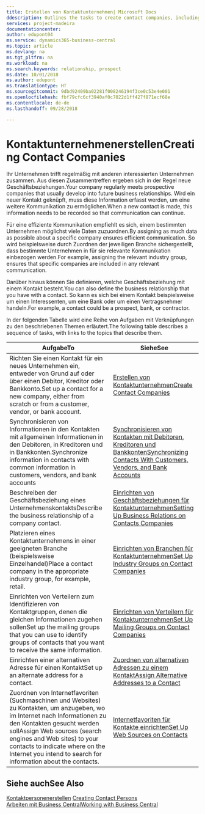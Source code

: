 ```yaml
---
title: Erstellen von Kontaktunternehmen| Microsoft Docs
ddescription: Outlines the tasks to create contact companies, including assigning relevant data about prospects and defining the business relationships you have with companies.
services: project-madeira
documentationcenter: 
author: edupont04
ms.service: dynamics365-business-central
ms.topic: article
ms.devlang: na
ms.tgt_pltfrm: na
ms.workload: na
ms.search.keywords: relationship, prospect
ms.date: 10/01/2018
ms.author: edupont
ms.translationtype: HT
ms.sourcegitcommit: 9dbd92409ba02281f008246194f3ce0c53e4e001
ms.openlocfilehash: fbf79cfc6cf3940af0c7022d1ff427f871ecf68e
ms.contentlocale: de-de
ms.lasthandoff: 09/28/2018

---
```

# <a name="creating-contact-companies"></a><span data-ttu-id="24380-102">Kontaktunternehmenerstellen</span><span class="sxs-lookup"><span data-stu-id="24380-102">Creating Contact Companies</span></span>
<span data-ttu-id="24380-103">Ihr Unternehmen trifft regelmäßig mit anderen interessierten Unternehmen zusammen. Aus diesen Zusammentreffen ergeben sich in der Regel neue Geschäftsbeziehungen.</span><span class="sxs-lookup"><span data-stu-id="24380-103">Your company regularly meets prospective companies that usually develop into future business relationships.</span></span> <span data-ttu-id="24380-104">Wird ein neuer Kontakt geknüpft, muss diese Information erfasst werden, um eine weitere Kommunikation zu ermöglichen.</span><span class="sxs-lookup"><span data-stu-id="24380-104">When a new contact is made, this information needs to be recorded so that communication can continue.</span></span>

<span data-ttu-id="24380-105">Für eine effiziente Kommunikation empfiehlt es sich, einem bestimmten Unternehmen möglichst viele Daten zuzuordnen.</span><span class="sxs-lookup"><span data-stu-id="24380-105">By assigning as much data as possible about a specific company ensures efficient communication.</span></span> <span data-ttu-id="24380-106">So wird beispielsweise durch Zuordnen der jeweiligen Branche sichergestellt, dass bestimmte Unternehmen in für sie relevante Kommunikation einbezogen werden.</span><span class="sxs-lookup"><span data-stu-id="24380-106">For example, assigning the relevant industry group, ensures that specific companies are included in any relevant communication.</span></span>

<span data-ttu-id="24380-107">Darüber hinaus können Sie definieren, welche Geschäftsbeziehung mit einem Kontakt besteht.</span><span class="sxs-lookup"><span data-stu-id="24380-107">You can also define the business relationship that you have with a contact.</span></span> <span data-ttu-id="24380-108">So kann es sich bei einem Kontakt beispielsweise um einen Interessenten, um eine Bank oder um einen Vertragsnehmer handeln.</span><span class="sxs-lookup"><span data-stu-id="24380-108">For example, a contact could be a prospect, bank, or contractor.</span></span>

<span data-ttu-id="24380-109">In der folgenden Tabelle wird eine Reihe von Aufgaben mit Verknüpfungen zu den beschriebenen Themen erläutert.</span><span class="sxs-lookup"><span data-stu-id="24380-109">The following table describes a sequence of tasks, with links to the topics that describe them.</span></span>

| <span data-ttu-id="24380-110">Aufgabe</span><span class="sxs-lookup"><span data-stu-id="24380-110">To</span></span> | <span data-ttu-id="24380-111">Siehe</span><span class="sxs-lookup"><span data-stu-id="24380-111">See</span></span> |
| --- | --- |
| <span data-ttu-id="24380-112">Richten Sie einen Kontakt für ein neues Unternehmen ein, entweder von Grund auf oder über einen Debitor, Kreditor oder Bankkonto.</span><span class="sxs-lookup"><span data-stu-id="24380-112">Set up a contact for a new company, either from scratch or from a customer, vendor, or bank account.</span></span> |[<span data-ttu-id="24380-113">Erstellen von Kontaktunternehmen</span><span class="sxs-lookup"><span data-stu-id="24380-113">Create Contact Companies</span></span>](marketing-how-create-contact-companies.md) |
| <span data-ttu-id="24380-114">Synchronisieren von Informationen in den Kontakten mit allgemeinen Informationen in den Debitoren, in Kreditoren und in Bankkonten.</span><span class="sxs-lookup"><span data-stu-id="24380-114">Synchronize information in contacts with common information in customers, vendors, and bank accounts</span></span> |[<span data-ttu-id="24380-115">Synchronisieren von Kontakten mit Debitoren, Kreditoren und Bankkonten</span><span class="sxs-lookup"><span data-stu-id="24380-115">Synchronizing Contacts With Customers, Vendors, and Bank Accounts</span></span>](marketing-synchronize-contacts-customers-vendors-bank-accounts.md) |
| <span data-ttu-id="24380-116">Beschreiben der Geschäftsbeziehung eines Unternehmenskontakts</span><span class="sxs-lookup"><span data-stu-id="24380-116">Describe the business relationship of a company contact.</span></span> |[<span data-ttu-id="24380-117">Einrichten von Geschäftsbeziehungen für Kontaktunternehmen</span><span class="sxs-lookup"><span data-stu-id="24380-117">Setting Up Business Relations on Contacts Companies</span></span>](marketing-business-relations.md) |
| <span data-ttu-id="24380-118">Platzieren eines Kontaktunternehmens in einer geeigneten Branche (beispielsweise Einzelhandel)</span><span class="sxs-lookup"><span data-stu-id="24380-118">Place a contact company in the appropriate industry group, for example, retail.</span></span> |[<span data-ttu-id="24380-119">Einrichten von Branchen für Kontaktunternehmen</span><span class="sxs-lookup"><span data-stu-id="24380-119">Set Up Industry Groups on Contact Companies</span></span>](marketing-industry-groups.md) |
| <span data-ttu-id="24380-120">Einrichten von Verteilern zum Identifizieren von Kontaktgruppen, denen die gleichen Informationen zugehen sollen</span><span class="sxs-lookup"><span data-stu-id="24380-120">Set up the mailing groups that you can use to identify groups of contacts that you want to receive the same information.</span></span> |[<span data-ttu-id="24380-121">Einrichten von Verteilern für Kontaktunternehmen</span><span class="sxs-lookup"><span data-stu-id="24380-121">Set Up Mailing Groups on Contact Companies</span></span>](marketing-mailing-groups.md) |
| <span data-ttu-id="24380-122">Einrichten einer alternativen Adresse für einen Kontakt</span><span class="sxs-lookup"><span data-stu-id="24380-122">Set up an alternate address for a contact.</span></span> |[<span data-ttu-id="24380-123">Zuordnen von alternativen Adressen zu einem Kontakt</span><span class="sxs-lookup"><span data-stu-id="24380-123">Assign Alternative Addresses to a Contact</span></span>](marketing-how-assign-alternate-address.md) |
| <span data-ttu-id="24380-124">Zuordnen von Internetfavoriten (Suchmaschinen und Websites) zu Kontakten, um anzugeben, wo im Internet nach Informationen zu den Kontakten gesucht werden soll</span><span class="sxs-lookup"><span data-stu-id="24380-124">Assign Web sources (search engines and Web sites) to your contacts to indicate where on the Internet you intend to search for information about the contacts.</span></span> |[<span data-ttu-id="24380-125">Internetfavoriten für Kontakte einrichten</span><span class="sxs-lookup"><span data-stu-id="24380-125">Set Up Web Sources on Contacts</span></span>](marketing-web-sources.md) |

## <a name="see-also"></a><span data-ttu-id="24380-126">Siehe auch</span><span class="sxs-lookup"><span data-stu-id="24380-126">See Also</span></span>
<span data-ttu-id="24380-127">[Kontaktpersonenerstellen](marketing-create-contact-persons.md) </span><span class="sxs-lookup"><span data-stu-id="24380-127">[Creating Contact Persons](marketing-create-contact-persons.md) </span></span>  
[<span data-ttu-id="24380-128">Arbeiten mit  Business Central</span><span class="sxs-lookup"><span data-stu-id="24380-128">Working with Business Central</span></span>](ui-work-product.md)

